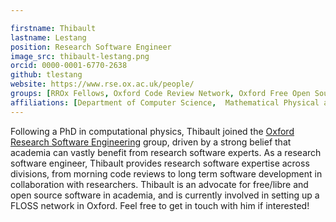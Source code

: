 ```yaml
---

firstname: Thibault
lastname: Lestang
position: Research Software Engineer
image_src: thibault-lestang.png
orcid: 0000-0001-6770-2638
github: tlestang
website: https://www.rse.ox.ac.uk/people/
groups: [RROx Fellows, Oxford Code Review Network, Oxford Free Open Source Software]
affiliations: [Department of Computer Science,  Mathematical Physical and Life Sciences Division]
---
```

Following a PhD in computational physics, Thibault joined the [Oxford Research Software Engineering](https://www.rse.ox.ac.uk/people/) group, driven by a strong belief that academia can vastly benefit from research software experts.
As a research software engineer, Thibault provides research software expertise across divisions, from morning code reviews to long term software development in collaboration with researchers.
Thibault is an advocate for free/libre and open source software in academia, and is currently involved in setting up a FLOSS network in Oxford. Feel free to get in touch with him if interested!
